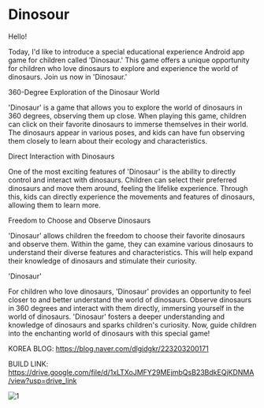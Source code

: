 # Dinosour

Hello!

Today, I'd like to introduce a special educational experience Android app game for children called 'Dinosaur.'
This game offers a unique opportunity for children who love dinosaurs to explore and experience the world of dinosaurs.
Join us now in 'Dinosaur.'


360-Degree Exploration of the Dinosaur World

'Dinosaur' is a game that allows you to explore the world of dinosaurs in 360 degrees, observing them up close.
When playing this game, children can click on their favorite dinosaurs to immerse themselves in their world.
The dinosaurs appear in various poses, and kids can have fun observing them closely to learn about their ecology and characteristics.


Direct Interaction with Dinosaurs

One of the most exciting features of 'Dinosaur' is the ability to directly control and interact with dinosaurs.
Children can select their preferred dinosaurs and move them around, feeling the lifelike experience.
Through this, kids can directly experience the movements and features of dinosaurs, allowing them to learn more.


Freedom to Choose and Observe Dinosaurs

'Dinosaur' allows children the freedom to choose their favorite dinosaurs and observe them.
Within the game, they can examine various dinosaurs to understand their diverse features and characteristics.
This will help expand their knowledge of dinosaurs and stimulate their curiosity.


'Dinosaur'

For children who love dinosaurs, 'Dinosaur' provides an opportunity to feel closer to and better understand the world of dinosaurs.
Observe dinosaurs in 360 degrees and interact with them directly, immersing yourself in the world of dinosaurs.
'Dinosaur' fosters a deeper understanding and knowledge of dinosaurs and sparks children's curiosity.
Now, guide children into the enchanting world of dinosaurs with this special game!


KOREA BLOG: https://blog.naver.com/dlgidgkr/223203200171

BUILD LINK: https://drive.google.com/file/d/1xLTXoJMFY29MEjmbQsB23BdkEQjKDNMA/view?usp=drive_link

![1](https://github.com/FineAp/ZombieSurvival/assets/143973266/5dee000b-b75b-4c20-b84c-d27323a7199a)
